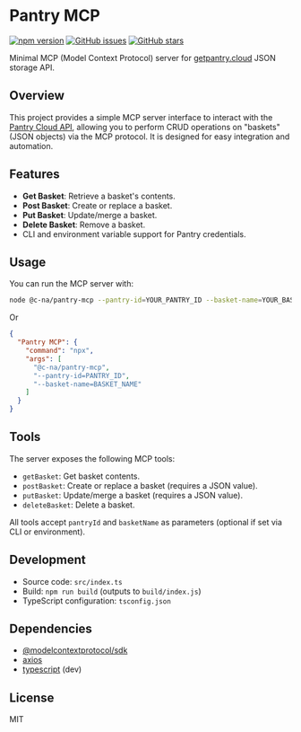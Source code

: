 # Pantry MCP

[![npm version](https://img.shields.io/npm/v/@c-na/pantry-mcp)](https://www.npmjs.com/package/@c-na/pantry-mcp)
[![GitHub issues](https://img.shields.io/github/issues/sina-developer/pantry-mcp)](https://github.com/sina-developer/pantry-mcp/issues)
[![GitHub stars](https://img.shields.io/github/stars/sina-developer/pantry-mcp)](https://github.com/sina-developer/pantry-mcp)


Minimal MCP (Model Context Protocol) server for [getpantry.cloud](https://getpantry.cloud/) JSON storage API.

## Overview

This project provides a simple MCP server interface to interact with the [Pantry Cloud API](https://getpantry.cloud/), allowing you to perform CRUD operations on "baskets" (JSON objects) via the MCP protocol. It is designed for easy integration and automation.

## Features

- **Get Basket**: Retrieve a basket's contents.
- **Post Basket**: Create or replace a basket.
- **Put Basket**: Update/merge a basket.
- **Delete Basket**: Remove a basket.
- CLI and environment variable support for Pantry credentials.

## Usage

You can run the MCP server with:

```bash
node @c-na/pantry-mcp --pantry-id=YOUR_PANTRY_ID --basket-name=YOUR_BASKET_NAME
```

Or

```json
{
  "Pantry MCP": {
    "command": "npx",
    "args": [
      "@c-na/pantry-mcp",
      "--pantry-id=PANTRY_ID",
      "--basket-name=BASKET_NAME"
    ]
  }
}
```

## Tools

The server exposes the following MCP tools:

- `getBasket`: Get basket contents.
- `postBasket`: Create or replace a basket (requires a JSON value).
- `putBasket`: Update/merge a basket (requires a JSON value).
- `deleteBasket`: Delete a basket.

All tools accept `pantryId` and `basketName` as parameters (optional if set via CLI or environment).

## Development

- Source code: `src/index.ts`
- Build: `npm run build` (outputs to `build/index.js`)
- TypeScript configuration: `tsconfig.json`

## Dependencies

- [@modelcontextprotocol/sdk](https://www.npmjs.com/package/@modelcontextprotocol/sdk)
- [axios](https://www.npmjs.com/package/axios)
- [typescript](https://www.npmjs.com/package/typescript) (dev)

## License

MIT
